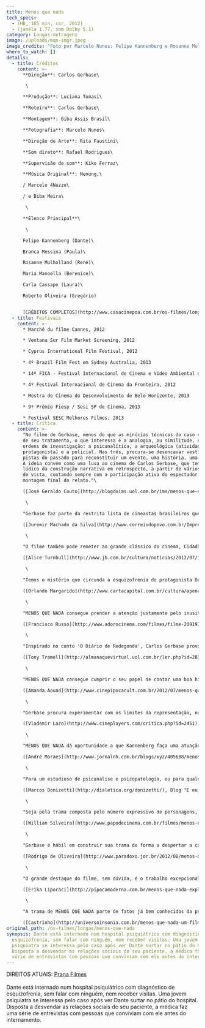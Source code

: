 ```yaml
---
title: Menos que nada
tech_specs:
  - (HD, 105 min, cor, 2012)
  - (janela 1.77, som Dolby 5.1)
category: Longas-metragens
image: /uploads/mqn-imgr.jpeg
image_credits: "Foto por Marcelo Nunes: Felipe Kannenberg e Rosanne Mulholland"
where_to_watch: []
details:
  - title: Créditos
    content: >-
      **Direção**: Carlos Gerbase\

       \

      **Produção**: Luciana Tomasi\

      **Roteiro**: Carlos Gerbase\

      **Montagem**: Giba Assis Brasil\

      **Fotografia**: Marcelo Nunes\

      **Direção de Arte**: Rita Faustini\

      **Som direto**: Rafael Rodrigues\

      **Supervisão de som**: Kiko Ferraz\

      **Música Original**: Nenung,\

      / Marcelo 4Nazzo\

      / e Biba Meira\

       \

      **Elenco Principal**\

       \

      Felipe Kannenberg (Dante)\

      Branca Messina (Paula)\

      Rosanne Mulholland (René)\

      Maria Manoella (Berenice)\

      Carla Cassapo (Laura)\

      Roberto Oliveira (Gregório)


      [CRÉDITOS COMPLETOS](http://www.casacinepoa.com.br/os-filmes/longas/menos-que-nada-créditos)
  - title: Festivais
    content: >-
      * Marché du filme Cannes, 2012

      * Ventana Sur Film Market Screening, 2012

      * Cyprus International Film Festival, 2012

      * 4º Brazil Film Fest em Sydney Australia, 2013

      * 14º FICA - Festival Internacional de Cinema e Vídeo Ambiental de Goiás, 2012

      * 4º Festival Internacional de Cinema da Fronteira, 2012

      * Mostra de Cinema do Desenvolvimento de Belo Horizonte, 2013

      * 9º Prêmio Fiesp / Sesi SP de Cinema, 2013

      * Festival SESC Melhores Filmes, 2013
  - title: Crítica
    content: >-
      "No filme de Gerbase, menos do que as minúcias técnicas do caso clínico e
      de seu tratamento, o que interessa é a analogia, ou similitude, entre três
      ordens de investigação: a psicanalítica, a arqueológica (atividade do
      protagonista) e a policial. Nas três, procura-se desencavar vestígios e
      pistas do passado para reconstituir um evento, uma história, uma situação.
      A ideia convém como uma luva ao cinema de Carlos Gerbase, que tem o gosto
      lúdico da construção narrativa em retrospecto, a partir de vários pontos
      de vista, contando sempre com a participação ativa do espectador para a
      montagem final do relato."\

      ([José Geraldo Couto](http://blogdoims.uol.com.br/ims/menos-que-nada-e-muita-coisa/), Blog do Instituto Moreira Salles, 23/07/2012)\

       \

      "Gerbase faz parte da restrita lista de cineastas brasileiros que fazem pensar. O filme, adaptação de um conto de Arhur Schnitzler, vai ganhando novos sentidos depois de terminado. Pode ser 'lido' até como uma reflexão sobre o método. Para ter acesso ao passado e à alma, assim como à 'verdade', tudo depende do modo de abordagem. A psiquiatra gerbaseana propõe um método compreensivo, baseado na empatia, no aceitar o outro tentando sentir sua dor e compreender e sua estranheza. No fundo, a morte da mãe, assim com as perdas futuras, são vistas pelo protagonista como uma traição, a última delas assumindo um conteúdo literal."\

      ([Juremir Machado da Silva](http://www.correiodopovo.com.br/Impresso/?Ano=117&Numero=298&Caderno=0&Editoria=120&Noticia=446773), Correio do Povo, 24/07/2012)\

       \

      "O filme também pode remeter ao grande clássico do cinema, Cidadão Kane, em uma das mais belas cenas do filme: quando criança, Dante é forçado pela mãe repressora a terminar sua amizade com Berenice, que, como lembrança, o presenteia com o seu chapéu. Dante perde a mãe logo em seguida e enterra o presente no cemitério, como símbolo das duas perdas. Já no hospital, sua escavação constante em busca de um objeto desconhecido fica poeticamente clara: Rosebud floresce."\

      ([Alice Turnbull](http://www.jb.com.br/cultura/noticias/2012/07/19/critica-menos-que-nada-2/), Jornal do Brasil, 19/07/2012)\

       \

      "Temos o mistério que circunda a esquizofrenia do protagonista Dante e a jovem médica interessada no caso, Paula. (...) Nesse formato tradicional há uma quebra interessante que ameniza o recurso um tanto acomodado de relato. Paula grava seus entrevistados e os questiona, como no caso da arqueóloga René, com quem Dante fez descoberta de rara ossada em terras de propriedade de uma amiga de infância. Ao mostrar as imagens ao paciente, sabe, pela reação deste, que algo está errado."\

      ([Orlando Margarido](http://www.cartacapital.com.br/cultura/apenas-o-misterio/), Carta Capital, 22/07/2012)\

       \

      "MENOS QUE NADA consegue prender a atenção justamente pelo inusitado de ter temas como arqueologia e psicanálise em meio a uma típica história de detetive. A mistura é rara de ser vista no cinema brasileiro, que tanto foge do rótulo de filme de gênero."\

      ([Francisco Russo](http://www.adorocinema.com/filmes/filme-209197/criticas-adorocinema/), Portal "AdoroCinema")\

       \

      "Inspirado no conto 'O Diário de Redegonda', Carlos Gerbase provoca reflexão e questionamento - além de uma crítica as instituições psiquiátricas no século XXI. Com uma direção segura e um talento para dirigir atores, Gerbase amarra bem a trama com suas idas e vindas no passado, que vão formando o quebra-cabeça de Dante. A memória do passado que mostra que nem tudo é o que parece e em que cada um tem sua suposta verdade contribui para deixar MENOS QUE NADA ainda mais interessante."\

      ([Tony Tramell](http://almanaquevirtual.uol.com.br/ler.php?id=28344&tipo=&MENOS+QUE+NADA), Almanaque Virtual, 19/07/2012)\

       \

      "MENOS QUE NADA consegue cumprir o seu papel de contar uma boa história. É competente ao trazer o drama psiquiátrico para discussão, seja pelo despreparo dos hospitais públicos ou pelo descaso dos envolvidos por uma descrença de possibilidade de cura. É honesto em seus questionamento e cria uma trama plausível para isso. (...) E é hábil em conduzir tudo isso pelo viés investigativo, pois, além de justificar a técnica quase documental, ainda envolve o espectador pela curiosidade natural de todo ser humano."\

      ([Amanda Aouad](http://www.cinepipocacult.com.br/2012/07/menos-que-nada.html), Blog Cine Pipoca Cult, 23/07/2012)\

       \

      "Gerbase procura experimentar com os limites da representação, nos despistando de tempos em tempos de suas verdadeiras intenções para que elas nos surpreendam sempre um passo mais adiante, construindo situações que parecem ir para um lado, mas seguem para um caminho oposto. Não como um prestidigitador ou para tornar o público (e personagens) alvo de um blefe, mas para compor o estado doentio do protagonista."\

      ([Vlademir Lazo](http://www.cineplayers.com/critica.php?id=2451), Portal Cineplayers, 22/07/2012)\

       \

      "MENOS QUE NADA dá oportunidade a que Kannenberg faça uma atuação impressionante como paciente psiquiátrico. O filme também é interessante ao mostrar paisagens gaúchas na telona. As panorâmicas são o forte de Gerbase. É elogiável, ainda, o esforço do diretor e do elenco de transpor cinematograficamente a linguagem urbana gaúcha, variando um pouco a imposição linguística vinda do centro do País."\

      ([André Moraes](http://www.jornalnh.com.br/blogs/xyz/405688/menos-que-nada.html), Jornal NH, Novo Hamburgo, 06/08/2012)\

       \

      "Para um estudioso de psicanálise e psicopatologia, ou para qualquer profissional das áreas afins, vale demais o diagnóstico estrutural de Dante, a reconstrução de seu passado desde a infância, que nos faz tecer teorias sobre seu "ponto de injunção", esse momento no qual sua organização, sua maneira de se colocar no mundo, já não foi mais suficiente para sustentá-lo. Vale também a observação em termos de manejo, de estratégia terapêutica, de como é importante o resgate deste sujeito desaparecido sob os escombros do sofrimento psíquico e da institucionalização, através deste chamado a reconhecer-se em seu passado e a dizer de si mesmo."\

      ([Marcos Donizetti](http://dialetica.org/donizetti/), Blog "E eu com isso?", 22/07/2012)\

       \

      "Seja pela trama composta pelo número expressivo de personagens, seja pela mobilização de dois tempos intercalados constantemente, seja ainda pelo mote de ação, que exige a constante renovação de interesse para com o objetivo. A demanda complexa encontra em Gerbase um realizador competente, com domínio da evolução e dos nuances da história. Com suas qualidades, Menos que Nada é o melhor filme do diretor gaúcho."\

      ([Willian Silveira](http://www.papodecinema.com.br/filmes/menos-que-nada), Papo de Cinema, 23/07/2012)\

       \

      "Gerbase é hábil em construir sua trama de forma a despertar a curiosidade do espectador. Com narrativa não-linear, e utilizando as entrevistas da doutora como um forma de contar a história, somos apresentados a trechos da trama e convidados a montar o quebra-cabeça. O diretor aproveita (mesmo que pouco) o fato de cada pessoa contar os acontecimentos do passado em sua própria versão, fazendo com que duvidemos das informações coletadas de tempos em tempos."\

      ([Rodrigo de Oliveira](http://www.paradoxo.jor.br/2012/08/menos-que-nada.html), Blog Paradoxo, 06/08/2012)\

       \

      "O grande destaque do filme, sem dúvida, é o trabalho excepcional de Felipe Kannenberg como Dante. Contido e muito retraído nas cenas do passado são, e com uma mobilidade incrível de se transfigurar em suas cenas como louco, o ator faz com que o espectador não desgrude os olhos de sua imagem em cada uma de suas cenas. Igualmente feliz é a escalação de Roberto Oliveira para o personagem de Gregório, pai de Dante. Com uma verve cômica, sem, contudo, resvalar na caricatura, o personagem é um sopro de irreverência em meio a um panorama tão tenso."\

      ([Erika Liporaci](http://pipocamoderna.com.br/menos-que-nada-explora-os-misterios-da-sanidade-mental/195971), Blog Pipoca moderna, 20/07/2012)\

       \

      "A trama de MENOS QUE NADA parte de fatos já bem conhecidos da psicose - em sua maioria desvendados por Freud ainda no começo do século 20 - mas que ainda são misteriosos para o cidadão comum. Sem didatismos, e sem trazer dogmas para o mais subjetivo dos temas - "Menos que nada" pretende lançar alguma luz para um problema que a sociedade tem deixado nas sombras."\

      ([Castrinho](http://universoinsonia.com.br/menos-que-nada-um-filme-de-carlos-gerbase/), Universo Insônia, 23/07/2012)
original_path: /os-filmes/longas/menos-que-nada
synopsis: Dante está internado num hospital psiquiátrico com diagnóstico de
  esquizofrenia, sem falar com ninguém, nem receber visitas. Uma jovem
  psiquiatra se interessa pelo caso após ver Dante surtar no pátio do hospital.
  Disposta a desvendar as relações sociais do seu paciente, a médica faz uma
  série de entrevistas com pessoas que conviviam com ele antes do internamento.
---
```

D﻿IREITOS ATUAIS: [Prana Filmes](https://www.pranafilmes.com.br/)\
\
Dante está internado num hospital psiquiátrico com diagnóstico de esquizofrenia, sem falar com ninguém, nem receber visitas. Uma jovem psiquiatra se interessa pelo caso após ver Dante surtar no pátio do hospital. Disposta a desvendar as relações sociais do seu paciente, a médica faz uma série de entrevistas com pessoas que conviviam com ele antes do internamento.